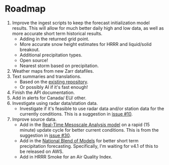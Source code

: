 # Roadmap
1. Improve the ingest scripts to keep the forecast initialization model results. This will allow for much better daily high and low data, as well as more accurate short term historical results.
	* Adding in the returned grid point.
	* More accurate snow height estimates for HRRR and liquid/solid breakout.
 	* Additional precipitation types.
  	* Open source!
   	* Nearest storm based on precipitation.
2. Weather maps from new Zarr datafiles.
3. Text summaries and translations.	
	* Based on the [existing repository](https://github.com/alexander0042/translations).
 	* Or possibly AI if it's fast enough! 
4. Finish the API documentation.
5. Add in alerts for Canada/ EU/ other.
6. Investigate using radar data/station data.
    *  Investigate if it's feasible to use radar data and/or station data for the currently conditions. This is a suggestion in [issue #10](https://github.com/alexander0042/pirateweather/issues/10).
7. Improve source data.
	* Add in the [Real-Time Mesoscale Analysis model](https://www.nco.ncep.noaa.gov/pmb/products/rtma/) on a rapid (15 minute) update cycle for better current conditions. This is from the suggestion in [issue #30](https://github.com/alexander0042/pirate-weather-ha/issues/30).
	* Add in the [National Blend of Models](https://blend.mdl.nws.noaa.gov/) for better short term precipitation forecasting. Specifically, I'm waiting for v4.1 of this to be released on AWS.
	* Add in HRRR Smoke for an Air Quality Index. 
